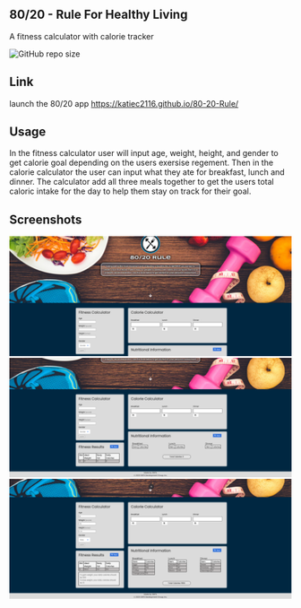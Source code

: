 80/20 - Rule For Healthy Living
------------------------------------------------------------------------

A fitness calculator with calorie tracker

![GitHub repo size](https://img.shields.io/github/repo-size/katiec2116/80-20-Rule) 



Link 
------------------------------------------------------------------------


launch the 80/20 app https://katiec2116.github.io/80-20-Rule/



Usage
------------------------------------------------------------------------

In the fitness calculator user will input age, weight, height, and gender to get calorie goal depending on the users exersise regement. Then in the calorie calculator the user can input what they ate for breakfast, lunch and dinner. The calculator add all three meals together to get the users total caloric intake for the day to help them stay on track for their goal.



Screenshots
------------------------------------------------------------------------

<img src="assets\images\screenCapture1.PNG">


<img src="assets\images\screenCapture2.PNG">


<img src="assets\images\screenCapture3.PNG">
